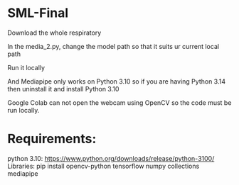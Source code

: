 # SML-Final

Download the whole respiratory

In the media_2.py, change the model path so that it suits ur current local path

Run it locally

And Mediapipe only works on Python 3.10 so if you are having Python 3.14 then uninstall it and install Python 3.10

Google Colab can not open the webcam using OpenCV so the code must be run locally.

# Requirements:
python 3.10: https://www.python.org/downloads/release/python-3100/
Libraries: pip install 
opencv-python
tensorflow
numpy
collections
mediapipe
